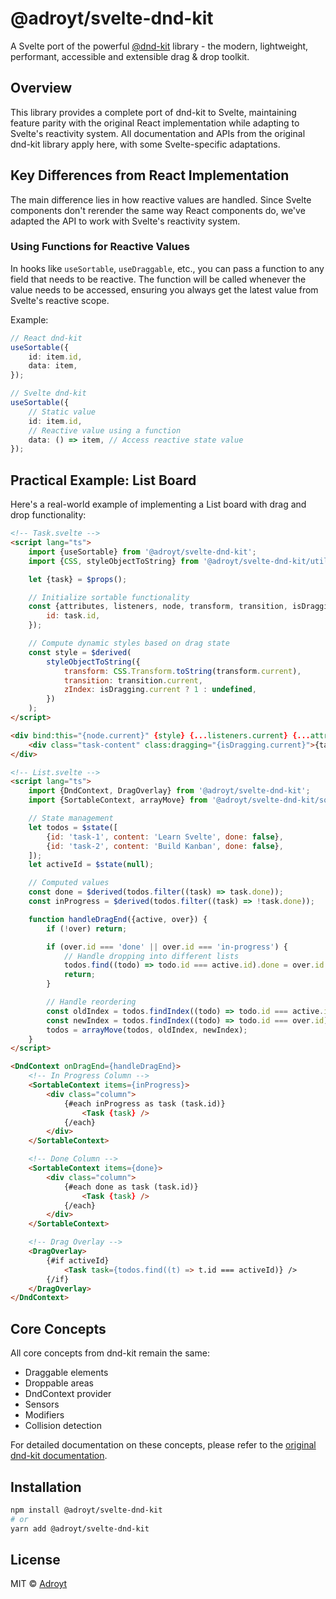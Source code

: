 # @adroyt/svelte-dnd-kit

A Svelte port of the powerful [@dnd-kit](https://github.com/clauderic/dnd-kit) library - the modern, lightweight, performant, accessible and extensible drag & drop toolkit.

## Overview

This library provides a complete port of dnd-kit to Svelte, maintaining feature parity with the original React implementation while adapting to Svelte's reactivity system. All documentation and APIs from the original dnd-kit library apply here, with some Svelte-specific adaptations.

## Key Differences from React Implementation

The main difference lies in how reactive values are handled. Since Svelte components don't rerender the same way React components do, we've adapted the API to work with Svelte's reactivity system.

### Using Functions for Reactive Values

In hooks like `useSortable`, `useDraggable`, etc., you can pass a function to any field that needs to be reactive. The function will be called whenever the value needs to be accessed, ensuring you always get the latest value from Svelte's reactive scope.

Example:

```ts
// React dnd-kit
useSortable({
	id: item.id,
	data: item,
});

// Svelte dnd-kit
useSortable({
	// Static value
	id: item.id,
	// Reactive value using a function
	data: () => item, // Access reactive state value
});
```

## Practical Example: List Board

Here's a real-world example of implementing a List board with drag and drop functionality:

```html
<!-- Task.svelte -->
<script lang="ts">
	import {useSortable} from '@adroyt/svelte-dnd-kit';
	import {CSS, styleObjectToString} from '@adroyt/svelte-dnd-kit/utilities';

	let {task} = $props();

	// Initialize sortable functionality
	const {attributes, listeners, node, transform, transition, isDragging} = useSortable({
		id: task.id,
	});

	// Compute dynamic styles based on drag state
	const style = $derived(
		styleObjectToString({
			transform: CSS.Transform.toString(transform.current),
			transition: transition.current,
			zIndex: isDragging.current ? 1 : undefined,
		})
	);
</script>

<div bind:this="{node.current}" {style} {...listeners.current} {...attributes.current}>
	<div class="task-content" class:dragging="{isDragging.current}">{task.content}</div>
</div>
```

```html
<!-- List.svelte -->
<script lang="ts">
	import {DndContext, DragOverlay} from '@adroyt/svelte-dnd-kit';
	import {SortableContext, arrayMove} from '@adroyt/svelte-dnd-kit/sortable';

	// State management
	let todos = $state([
		{id: 'task-1', content: 'Learn Svelte', done: false},
		{id: 'task-2', content: 'Build Kanban', done: false},
	]);
	let activeId = $state(null);

	// Computed values
	const done = $derived(todos.filter((task) => task.done));
	const inProgress = $derived(todos.filter((task) => !task.done));

	function handleDragEnd({active, over}) {
		if (!over) return;

		if (over.id === 'done' || over.id === 'in-progress') {
			// Handle dropping into different lists
			todos.find((todo) => todo.id === active.id).done = over.id === 'done';
			return;
		}

		// Handle reordering
		const oldIndex = todos.findIndex((todo) => todo.id === active.id);
		const newIndex = todos.findIndex((todo) => todo.id === over.id);
		todos = arrayMove(todos, oldIndex, newIndex);
	}
</script>

<DndContext onDragEnd={handleDragEnd}>
	<!-- In Progress Column -->
	<SortableContext items={inProgress}>
		<div class="column">
			{#each inProgress as task (task.id)}
				<Task {task} />
			{/each}
		</div>
	</SortableContext>

	<!-- Done Column -->
	<SortableContext items={done}>
		<div class="column">
			{#each done as task (task.id)}
				<Task {task} />
			{/each}
		</div>
	</SortableContext>

	<!-- Drag Overlay -->
	<DragOverlay>
		{#if activeId}
			<Task task={todos.find((t) => t.id === activeId)} />
		{/if}
	</DragOverlay>
</DndContext>
```

## Core Concepts

All core concepts from dnd-kit remain the same:

- Draggable elements
- Droppable areas
- DndContext provider
- Sensors
- Modifiers
- Collision detection

For detailed documentation on these concepts, please refer to the [original dnd-kit documentation](https://docs.dndkit.com/).

## Installation

```bash
npm install @adroyt/svelte-dnd-kit
# or
yarn add @adroyt/svelte-dnd-kit
```

## License

MIT © [Adroyt](https://github.com/adroyt)
